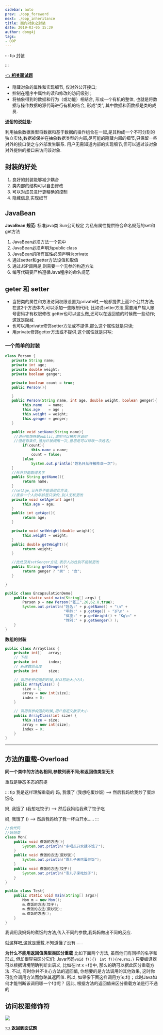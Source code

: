 ```yaml
---
sidebar: auto
prev: ./oop_foreword
next: ./oop_inheritance
title: 面向对象之封装
date: 2019-03-05 15:39
author: dong4j
tags:
- OOP
---
```


::: tip 封装

:::

<!-- more -->

[👈 **相关面试题**](./README.md#_1-2-面向对象的三大基本特征)

- 隐藏对象的属性和实现细节, 仅对外公开接口;
- 控制在程序中属性的读和修改的访问级别；
- 将抽象得到的数据和行为（或功能）相结合, 形成一个有机的整体, 也就是将数据与操作数据的源代码进行有机的结合, 形成“类”, 其中数据和函数都是类的成员.

**通俗的说就是:**

利用抽象数据类型将数据和基于数据的操作组合在一起,是其构成一个不可分割的独立实体,数据被保护在抽象数据类型的内部,尽可能的隐藏内部的细节,只保留一些对外的接口使之与外部发生联系.
用户无需知道内部的实现细节,但可以通过该对象对外提供的接口来访问该对象.

## 封装的好处 

1. 良好的封装能够减少耦合
2. 类内部的结构可以自由修改
3. 可以对成员进行更精确的控制
4. 隐藏信息,实现细节

## JavaBean

**JavaBean 规范**: 标准java类 Sun公司规定
为私有属性提供符合命名规范的set和get方法

1. JavaBean必须方法一个包中
2. JavaBean必须声明为public class
3. JavaBean的所有属性必须声明为private
4. 通过setter和getter方法设值和取值
5. 通过JSP调用是,则需要一个无参的构造方法
6. 编写代码要严格遵循Java程序的命名规范

## geter 和 setter

- 当把类的属性和方法访问权限设置为private时,一般都提供上面2个公共方法;
在这2个方法体内,可以添加一些限制代码;
比如说setter方法,需要用户输入账号密码才有权限修改
getter也可以这么做,还可以在返回值的时候做一些动作;
这就是隐藏.
- 也可以用private修饰setter方法或不提供,那么这个属性就是只读;
- 用private修饰getter方法或不提供,这个属性就是只写;

### 一个简单的封装

```java
class Person {
   private String name;
   private int age;
   private double weight;
   private boolean genger;

   private boolean count = true;
   public Person(){

   }
   public Person(String name, int age, double weight, boolean genger){
        this.name   = name;
        this.age    = age ;
        this.weight = weight;
        this.genger = genger;
   }

   public void setName(String name){
    //访问修饰符是public,说明可以被外界调用
    //但是有条件,值允许被调用一次,意思是可以修改一次姓名;
        if(count){
            this.name = name;
            count = false;
        }else
            System.out.println("姓名只允许被修改一次");
   }
   //外界只能取得名字
   public String getName(){
        return name;
   }
   //setAge,让外界不能调用此方法,
   //表示一个人的年龄是只读的,别人无权更改
   private void setAge(int age){
        this.age = age;
   }
   public int getAge(){
        return age;
   }

   private void setWeight(double weight){
        this.weight = weight;
   }
   public double getWeight(){
        return weight;
   }

   //此处没有setGenger方法,表示人的性别不能被更改
   public String getGenger(){
        return genger ? "男" : "女";
   }

}

public class EncapsulationDemo{
    public static void main(String[] args) {
        Person p = new Person("张三",26,62.8,true);
        System.out.println("姓名:" + p.getName() + "\n" +
                           "年龄:" + p.getAge() + "岁\n" +
                           "体重:" + p.getWeight() + "Kg\n" +
                           "性别:" + p.getGenger() );
    }
}
```

**数组的封装**

```java
public class ArrayClass {
	private int[]	array;
	// 下标
	private int		index;
	// 新建数组长度
	private int		size;

	// 调用无参构造的时候,默认初始大小为1;
	public ArrayClass() {
		size = 1;
		array = new int[size];
		index = 0;
	}

	// 调用有参构造的时候,用户自定义数字大小
	public ArrayClass(int size) {
		this.size = size;
		array = new int[size];
		index = 0;
	}
}
```

--------

## 方法的重载-Overload

**同一个类中的方法名相同,参数列表不同;和返回值类型无关**

重载是静态多态的前提

::: tip 我是这样理解重载的
妈, 我饿了 (我想吃蛋炒饭)   --> 然后我妈给我炒了蛋炒饭吃

妈, 我饿了 (我想吃饺子)   --> 然后我妈给我煮了饺子吃

妈, 我饿了 ()   --> 然后我妈给了我一杯白开水.....
:::

```java
//伪代码
//妈妈类
class Mon{
	public void 煮饭的方法(){
		System.out.println("多喝点开水就不饿了");
	}
	public void 煮饭的方法(蛋炒饭){
		System.out.println("乖儿子来吃蛋炒饭");
	}
	public void 煮饭的方法(饺子){
		System.out.println("乖儿子来吃饺子");
	}
}

public class Test{
	public static void main(String[] args){
		Mon m = new Mon();
		m.煮饭的方法(饺子);
		m.煮饭的方法(蛋炒饭);
		m.煮饭的方法();
	}	
}
```
我调用我妈妈的煮饭的方法,传入不同的参数,我妈妈做出不同的反应.

就这样吧,这就是重载,不知道懂了没有......


**为什么不能用返回值类型类区分重载**
比如下面两个方法, 虽然他们有同样的名字和形式, 但却很容易区分它们:
Java代码`void f(){} ` `int f(){reurn1;}`
只要编译器可以根据语境明确判断出语义, 比如在int x =f()中, 那么的确可以据此区分重载方法.
不过, 有时你并不关心方法的返回值, 你想要的是方法调用的其他效果, 这时你可能会调用方法而忽略其返回值.
所以, 如果像下面这样调用方法:f()；此时Java如何才能判断该调用哪一个f()呢？
因此, 根据方法的返回值来区分重载方法是行不通的

## 访问权限修饰符

![](./imgs/9e3f1780.png)

[👈 **返回到面试题**](./README.md#_1-2-面向对象的三大基本特征)
